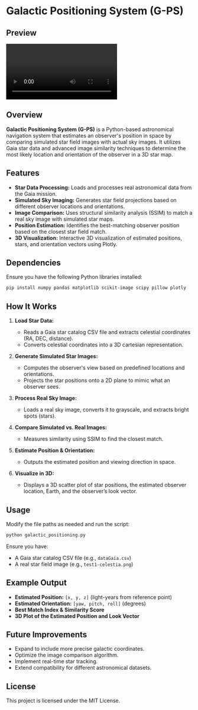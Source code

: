 # Galactic Positioning System (G-PS)
## Preview

![GPS Visualization](img/gpsv.mp4)

## Overview
**Galactic Positioning System (G-PS)** is a Python-based astronomical navigation system that estimates an observer's position in space by comparing simulated star field images with actual sky images. It utilizes Gaia star data and advanced image similarity techniques to determine the most likely location and orientation of the observer in a 3D star map.

## Features
- **Star Data Processing:** Loads and processes real astronomical data from the Gaia mission.
- **Simulated Sky Imaging:** Generates star field projections based on different observer locations and orientations.
- **Image Comparison:** Uses structural similarity analysis (SSIM) to match a real sky image with simulated star maps.
- **Position Estimation:** Identifies the best-matching observer position based on the closest star field match.
- **3D Visualization:** Interactive 3D visualization of estimated positions, stars, and orientation vectors using Plotly.

## Dependencies
Ensure you have the following Python libraries installed:

```bash
pip install numpy pandas matplotlib scikit-image scipy pillow plotly
```

## How It Works
1. **Load Star Data:**
   - Reads a Gaia star catalog CSV file and extracts celestial coordinates (RA, DEC, distance).
   - Converts celestial coordinates into a 3D cartesian representation.

2. **Generate Simulated Star Images:**
   - Computes the observer's view based on predefined locations and orientations.
   - Projects the star positions onto a 2D plane to mimic what an observer sees.

3. **Process Real Sky Image:**
   - Loads a real sky image, converts it to grayscale, and extracts bright spots (stars).

4. **Compare Simulated vs. Real Images:**
   - Measures similarity using SSIM to find the closest match.

5. **Estimate Position & Orientation:**
   - Outputs the estimated position and viewing direction in space.

6. **Visualize in 3D:**
   - Displays a 3D scatter plot of star positions, the estimated observer location, Earth, and the observer’s look vector.

## Usage
Modify the file paths as needed and run the script:
```bash
python galactic_positioning.py
```
Ensure you have:
- A Gaia star catalog CSV file (e.g., `dataGaia.csv`)
- A real star field image (e.g., `test1-celestia.png`)

## Example Output
- **Estimated Position:** `[x, y, z]` (light-years from reference point)
- **Estimated Orientation:** `[yaw, pitch, roll]` (degrees)
- **Best Match Index & Similarity Score**
- **3D Plot of the Estimated Position and Look Vector**

## Future Improvements
- Expand to include more precise galactic coordinates.
- Optimize the image comparison algorithm.
- Implement real-time star tracking.
- Extend compatibility for different astronomical datasets.

## License
This project is licensed under the MIT License.

